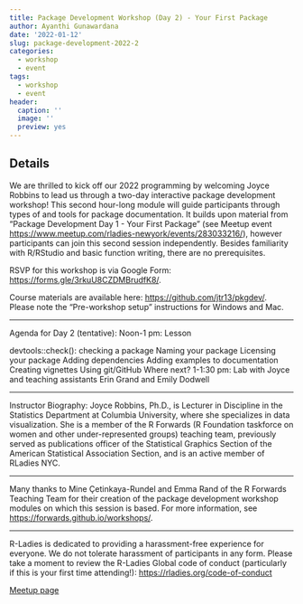 ```yaml
---
title: Package Development Workshop (Day 2) - Your First Package
author: Ayanthi Gunawardana
date: '2022-01-12'
slug: package-development-2022-2
categories:
  - workshop
  - event
tags:
  - workshop
  - event
header:
  caption: ''
  image: ''
  preview: yes
---
```


## Details

We are thrilled to kick off our 2022 programming by welcoming Joyce Robbins to lead us through a two-day interactive package development workshop! This second hour-long module will guide participants through types of and tools for package documentation. It builds upon material from “Package Development Day 1 - Your First Package” (see Meetup event https://www.meetup.com/rladies-newyork/events/283033216/), however participants can join this second session independently. Besides familiarity with R/RStudio and basic function writing, there are no prerequisites.

RSVP for this workshop is via Google Form: https://forms.gle/3rkuU8CZDMBrudfK8/.

Course materials are available here: https://github.com/jtr13/pkgdev/. Please note the “Pre-workshop setup” instructions for Windows and Mac.

---

Agenda for Day 2 (tentative):
Noon-1 pm: Lesson

devtools::check(): checking a package
Naming your package
Licensing your package
Adding dependencies
Adding examples to documentation
Creating vignettes
Using git/GitHub
Where next?
1-1:30 pm: Lab with Joyce and teaching assistants Erin Grand and Emily Dodwell

---

Instructor Biography:
Joyce Robbins, Ph.D., is Lecturer in Discipline in the Statistics Department at Columbia University, where she specializes in data visualization. She is a member of the R Forwards (R Foundation taskforce on women and other under-represented groups) teaching team, previously served as publications officer of the Statistical Graphics Section of the American Statistical Association Section, and is an active member of RLadies NYC.

---

Many thanks to Mine Çetinkaya-Rundel and Emma Rand of the R Forwards Teaching Team for their creation of the package development workshop modules on which this session is based. For more information, see https://forwards.github.io/workshops/.

---

R-Ladies is dedicated to providing a harassment-free experience for everyone. We do not tolerate harassment of participants in any form. Please take a moment to review the R-Ladies Global code of conduct (particularly if this is your first time attending!): https://rladies.org/code-of-conduct

[Meetup page](https://www.meetup.com/rladies-newyork/events/283033569/)